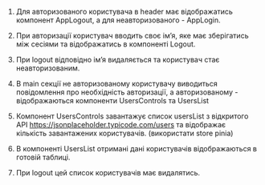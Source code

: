 1. Для авторизованого користувача в header має відображатись
   компонент AppLogout, а для неавторизованого - AppLogin.

2. При авторизації користувач вводить своє ім’я, яке має
   зберігатись між сесіями та відображатись в компоненті Logout.

3. При logout відповідно ім’я видаляється та користувач стає неавторизованим.

4. В main секції не авторизованому користувачу виводиться повідомлення
   про необхідність авторизації, а авторизованому - відображаються
   компоненти UsersControls та UsersList

5. Компонент UsersControls завантажує список usersList з відкритого API
   https://jsonplaceholder.typicode.com/users та відображає кількість
   завантажених користувачів. (використати store pinia)

6. В компоненті UsersList отримані дані користувачів відображаються
   в готовій таблиці.

7. При logout цей список користувачів має видалятись.
